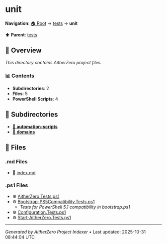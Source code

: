 # unit

**Navigation**: [🏠 Root](../../index.md) → [tests](../index.md) → **unit**

⬆️ **Parent**: [tests](../index.md)

## 📖 Overview

*This directory contains AitherZero project files.*

### 📊 Contents

- **Subdirectories**: 2
- **Files**: 5
- **PowerShell Scripts**: 4

## 📁 Subdirectories

- [📂 **automation-scripts**](./automation-scripts/index.md)
- [📂 **domains**](./domains/index.md)

## 📄 Files

### .md Files

- 📝 [index.md](./index.md)

### .ps1 Files

- ⚙️ [AitherZero.Tests.ps1](./AitherZero.Tests.ps1)
- ⚙️ [Bootstrap-PS5Compatibility.Tests.ps1](./Bootstrap-PS5Compatibility.Tests.ps1)
  - *Tests for PowerShell 5.1 compatibility in bootstrap.ps1*
- ⚙️ [Configuration.Tests.ps1](./Configuration.Tests.ps1)
- ⚙️ [Start-AitherZero.Tests.ps1](./Start-AitherZero.Tests.ps1)

---

*Generated by AitherZero Project Indexer* • Last updated: 2025-10-31 08:44:04 UTC

